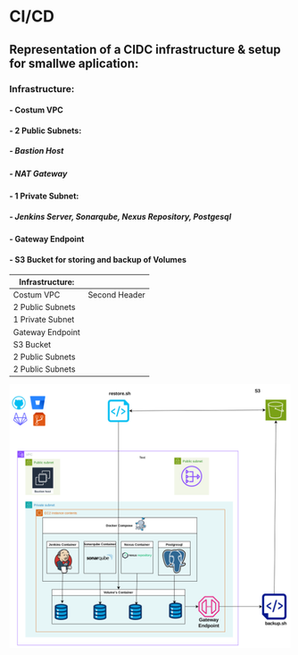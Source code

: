 
# CI/CD
## Representation of a CIDC infrastructure & setup for smallwe aplication:
### Infrastructure:
#### -    Costum VPC
#### -    2 Public Subnets:
  ##### - Bastion Host
#####     -    NAT Gateway
#### - 1 Private Subnet:
#####     -    Jenkins Server, Sonarqube, Nexus Repository, Postgesql
#### - Gateway Endpoint
####  -    S3 Bucket for storing and backup of Volumes 




|  Infrastructure:  |  |
| ------------- | ------------- |
| Costum VPC  | Second Header |
|  2 Public Subnets  |   |
|  1 Private Subnet  |   |
|  Gateway Endpoint  |   |
|  S3 Bucket  |   |
|  2 Public Subnets  |   |
|  2 Public Subnets  |   |


![alt text](https://github.com/dev126712/cicd/blob/2d79805398c75877537e3484ff48f43334716e04/cicd.png)
